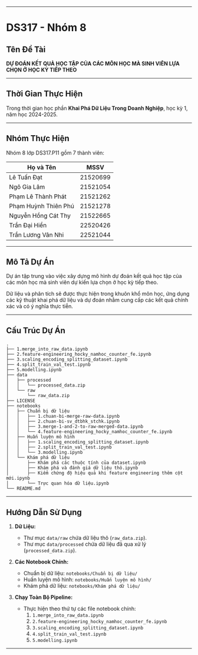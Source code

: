 
---

# DS317 - Nhóm 8

## Tên Đề Tài
**DỰ ĐOÁN KẾT QUẢ HỌC TẬP CỦA CÁC MÔN HỌC MÀ SINH VIÊN LỰA CHỌN Ở HỌC KỲ TIẾP THEO**

---

## Thời Gian Thực Hiện
Trong thời gian học phần **Khai Phá Dữ Liệu Trong Doanh Nghiệp**, học kỳ 1, năm học 2024-2025.

---

## Nhóm Thực Hiện
Nhóm 8 lớp DS317.P11 gồm 7 thành viên:

Họ và Tên           | MSSV  
--------------------------|------------
Lê Tuấn Đạt             | 21520699  
Ngô Gia Lâm             | 21521054  
Phạm Lê Thành Phát      | 21521262  
Phạm Huỳnh Thiên Phú    | 21521278  
Nguyễn Hồng Cát Thy     | 21522665  
Trần Đại Hiển           | 22520426  
Trần Lương Vân Nhi      | 22521044  

---

## Mô Tả Dự Án
Dự án tập trung vào việc xây dựng mô hình dự đoán kết quả học tập của các môn học mà sinh viên dự kiến lựa chọn ở học kỳ tiếp theo. 

Dữ liệu và phân tích sẽ được thực hiện trong khuôn khổ môn học, ứng dụng các kỹ thuật khai phá dữ liệu và dự đoán nhằm cung cấp các kết quả chính xác và có ý nghĩa thực tiễn.

---

## Cấu Trúc Dự Án

```
.
├── 1.merge_into_raw_data.ipynb
├── 2.feature-engineering_hocky_namhoc_counter_fe.ipynb
├── 3.scaling_encoding_splitting_dataset.ipynb
├── 4.split_train_val_test.ipynb
├── 5.modelling.ipynb
├── data
│   ├── processed
│   │   └── processed_data.zip
│   └── raw
│       └── raw_data.zip
├── LICENSE
├── notebooks
│   ├── Chuẩn bị dữ liệu
│   │   ├── 1.chuan-bi-merge-raw-data.ipynb
│   │   ├── 2.chuan-bi-sv_dtbhk_stchk.ipynb
│   │   ├── 3.merge-1-and-2-to-raw-merged-data.ipynb
│   │   └── 4.feature-engineering_hocky_namhoc_counter_fe.ipynb
│   ├── Huấn luyện mô hình
│   │   ├── 1.scaling_encoding_splitting_dataset.ipynb
│   │   ├── 2.split_train_val_test.ipynb
│   │   └── 3.modelling.ipynb
│   └── Khám phá dữ liệu
│       ├── Khám phá các thuộc tính của dataset.ipynb
│       ├── Khám phá và đánh giá dữ liệu thô.ipynb
│       ├── Kiểm chứng độ hiệu quả khi feature engineering thêm cột mới.ipynb
│       └── Trực quan hóa dữ liệu.ipynb
└── README.md
```

---

## Hướng Dẫn Sử Dụng

1. **Dữ Liệu:**
   - Thư mục `data/raw` chứa dữ liệu thô (`raw_data.zip`).
   - Thư mục `data/processed` chứa dữ liệu đã qua xử lý (`processed_data.zip`).

2. **Các Notebook Chính:**
   - Chuẩn bị dữ liệu: `notebooks/Chuẩn bị dữ liệu/`
   - Huấn luyện mô hình: `notebooks/Huấn luyện mô hình/`
   - Khám phá dữ liệu: `notebooks/Khám phá dữ liệu/`

3. **Chạy Toàn Bộ Pipeline:**
   - Thực hiện theo thứ tự các file notebook chính:
     1. `1.merge_into_raw_data.ipynb`
     2. `2.feature-engineering_hocky_namhoc_counter_fe.ipynb`
     3. `3.scaling_encoding_splitting_dataset.ipynb`
     4. `4.split_train_val_test.ipynb`
     5. `5.modelling.ipynb`

---

